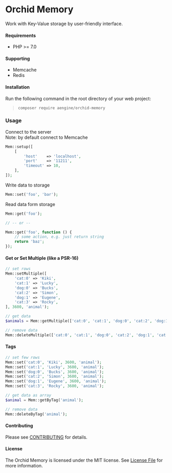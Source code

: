 Orchid Memory
====
Work with Key-Value storage by user-friendly interface.

#### Requirements
* PHP >= 7.0

#### Supporting
* Memcache
* Redis

#### Installation
Run the following command in the root directory of your web project:
  
> `composer require aengine/orchid-memory`

### Usage
Connect to the server  
Note: by default connect to Memcache
```php
Mem::setup([
    [
        'host'    => 'localhost',
        'port'    => '11211',
        'timeout' => 10,
    ],
]);
```

Write data to storage
```php
Mem::set('foo', 'bar');
```

Read data form storage
```php
Mem::get('foo');

// -- or --

Mem::get('foo', function () {
    // some action, e.g. just return string
    return 'baz';
});
```

#### Get or Set Multiple (like a PSR-16)

```php
// set rows
Mem::setMultiple([
    'cat:0' => 'Kiki',
    'cat:1' => 'Lucky',
    'dog:0' => 'Bucks',
    'cat:2' => 'Simon',
    'dog:1' => 'Eugene',
    'cat:3' => 'Rocky',
], 3600, 'animal');

// get data
$animals = Mem::getMultiple(['cat:0', 'cat:1', 'dog:0', 'cat:2', 'dog:1', 'cat:3']);

// remove data
Mem::deleteMultiple(['cat:0', 'cat:1', 'dog:0', 'cat:2', 'dog:1', 'cat:3']);
```

#### Tags

```php
// set few rows
Mem::set('cat:0', 'Kiki', 3600, 'animal');
Mem::set('cat:1', 'Lucky', 3600, 'animal');
Mem::set('dog:0', 'Bucks', 3600, 'animal');
Mem::set('cat:2', 'Simon', 3600, 'animal');
Mem::set('dog:1', 'Eugene', 3600, 'animal');
Mem::set('cat:3', 'Rocky', 3600, 'animal');

// get data as array
$animal = Mem::getByTag('animal');

// remove data
Mem::deleteByTag('animal');
```

#### Contributing
Please see [CONTRIBUTING](CONTRIBUTING.md) for details.

#### License
The Orchid Memory is licensed under the MIT license. See [License File](LICENSE.md) for more information.
